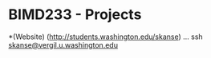 # BIMD233 - Projects
*(Website) (http://students.washington.edu/skanse)
... 
ssh skanse@vergil.u.washington.edu
